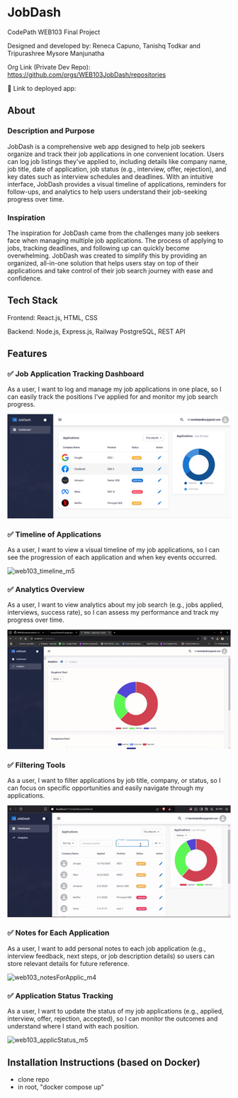 # JobDash

CodePath WEB103 Final Project

Designed and developed by: Reneca Capuno, Tanishq Todkar and Tripurashree Mysore Manjunatha

Org Link (Private Dev Repo): https://github.com/orgs/WEB103JobDash/repositories

🔗 Link to deployed app: 

## About

### Description and Purpose

JobDash is a comprehensive web app designed to help job seekers organize and track their job applications in one convenient location. Users can log job listings they've applied to, including details like company name, job title, date of application, job status (e.g., interview, offer, rejection), and key dates such as interview schedules and deadlines. With an intuitive interface, JobDash provides a visual timeline of applications, reminders for follow-ups, and analytics to help users understand their job-seeking progress over time.

### Inspiration

The inspiration for JobDash came from the challenges many job seekers face when managing multiple job applications. The process of applying to jobs, tracking deadlines, and following up can quickly become overwhelming. JobDash was created to simplify this by providing an organized, all-in-one solution that helps users stay on top of their applications and take control of their job search journey with ease and confidence.

## Tech Stack

Frontend: React.js, HTML, CSS

Backend: Node.js, Express.js, Railway PostgreSQL, REST API

## Features

###  ✅ Job Application Tracking Dashboard 

As a user, I want to log and manage my job applications in one place, so I can easily track the positions I've applied for and monitor my job search progress.

![JobDash Dashboard](https://github.com/WEB103JobDash/JobDash/blob/main/client/public/assets/images/Dashboard_GIF.png?raw=true)

### ✅ Timeline of Applications

As a user, I want to view a visual timeline of my job applications, so I can see the progression of each application and when key events occurred.

![web103_timeline_m5](https://github.com/user-attachments/assets/258b6f5a-638e-4784-978c-d834d034b9e2)


### ✅ Analytics Overview

As a user, I want to view analytics about my job search (e.g., jobs applied, interviews, success rate), so I can assess my performance and track my progress over time.

![Analytics Overview](https://github.com/WEB103JobDash/JobDash/blob/main/client/public/assets/images/JobDash_analytics.gif)

### ✅ Filtering Tools

As a user, I want to filter applications by job title, company, or status, so I can focus on specific opportunities and easily navigate through my applications.

![web103_filtering_m4](https://github.com/WEB103JobDash/JobDash/blob/main/client/public/assets/images/JobDash_filtering.gif)


### ✅ Notes for Each Application

As a user, I want to add personal notes to each job application (e.g., interview feedback, next steps, or job description details) so users can store relevant details for future reference.

![web103_notesForApplic_m4](https://github.com/user-attachments/assets/babb0b4c-e6ea-49ee-a997-d7643c69744b)


### ✅ Application Status Tracking

As a user, I want to update the status of my job applications (e.g., applied, interview, offer, rejection, accepted), so I can monitor the outcomes and understand where I stand with each position.

![web103_applicStatus_m5](https://github.com/user-attachments/assets/68673922-2b1a-423a-a3c8-12a647548919)


## Installation Instructions (based on Docker)

- clone repo
- in root, "docker compose up"
